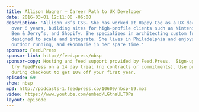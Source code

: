 ```yaml
---
title: Allison Wagner — Career Path to UX Developer
date: 2016-03-01 12:11:00 -06:00
description: 'Allison <3’s CSS. She has worked at Happy Cog as a UX developer for
  over 6 years, building sites for high-profile clients such as Nintendo, MTV, Harvard,
  Ben & Jerry’s, and Shopify. She specializes in architecting custom front-end frameworks
  designed to scale and integrate. She lives in Philadelphia and enjoys traveling,
  outdoor running, and #konmarie in her spare time.'
sponsor: Feed.Press
sponsor-link: http://feed.press/nbsp
sponsor-copy: Hosting and feed support provided by Feed.Press.  Sign-up today and
  try FeedPress on a 14 day trial (no contracts or commitments). Use promo code *nbsp*
  during checkout to get 10% off your first year.
episode: 69
show: nbsp
mp3: http://podcasts-1.feedpress.co/10609/nbsp-69.mp3
video: https://www.youtube.com/embed/LGtnaULT0Ps
layout: episode
---
```

